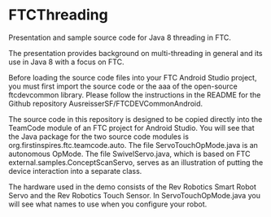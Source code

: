 # FTCThreading
 Presentation and sample source code for Java 8 threading in FTC.  
 
 The presentation provides background on multi-threading in general and its use in Java 8 with a focus on FTC. 
 
 Before loading the source code files into your FTC Android Studio project, you must first import the source code or the aaa of the open-source ftcdevcommon library. Please follow the instructions in the README for the Github repository AusreisserSF/FTCDEVCommonAndroid.
 
 The source code in this repository is designed to be copied directly into the TeamCode module of an FTC project for Android Studio. You will see that the Java package for the two source code modules is org.firstinspires.ftc.teamcode.auto. The file ServoTouchOpMode.java is an autonomous OpMode. The file SwivelServo.java, which is based on FTC external.samples.ConceptScanServo, serves as an illustration of putting the device interaction into a separate class. 
 
 The hardware used in the demo consists of the Rev Robotics Smart Robot Servo and the Rev Robotics Touch Sensor. In ServoTouchOpMode.java you will see what names to use when you configure your robot.
